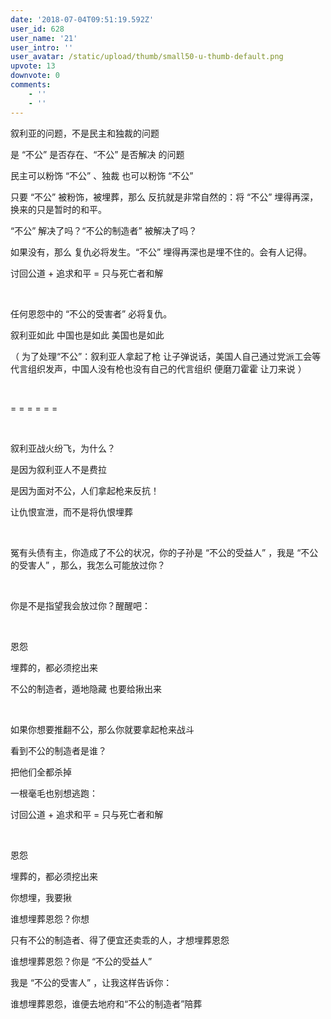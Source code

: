 ```yaml
---
date: '2018-07-04T09:51:19.592Z'
user_id: 628
user_name: '21'
user_intro: ''
user_avatar: /static/upload/thumb/small50-u-thumb-default.png
upvote: 13
downvote: 0
comments:
    - ''
    - ''
---
```


<div><p>叙利亚的问题，不是民主和独裁的问题</p><p>是 “不公” 是否存在、“不公” 是否解决 的问题</p><p>民主可以粉饰 “不公” 、独裁 也可以粉饰 “不公”</p><p>只要 “不公” 被粉饰，被埋葬，那么 反抗就是非常自然的：将 “不公” 埋得再深，换来的只是暂时的和平。</p><p>“不公” 解决了吗？“不公的制造者” 被解决了吗？</p><p>如果没有，那么 复仇必将发生。“不公” 埋得再深也是埋不住的。会有人记得。</p><p>讨回公道 + 追求和平 = 只与死亡者和解</p><p><br></p><p>任何恩怨中的 “不公的受害者” 必将复仇。<br></p><p>叙利亚如此 中国也是如此 美国也是如此</p><p>（ 为了处理“不公”：叙利亚人拿起了枪 让子弹说话，美国人自己通过党派工会等代言组织发声，中国人没有枪也没有自己的代言组织 便磨刀霍霍 让刀来说 ）</p><p><br></p><p>= = = = = =</p><p><br></p><p>叙利亚战火纷飞，为什么？</p><p>是因为叙利亚人不是费拉</p><p>是因为面对不公，人们拿起枪来反抗！</p><p>让仇恨宣泄，而不是将仇恨埋葬</p><p><br></p><p>冤有头债有主，你造成了不公的状况，你的子孙是 “不公的受益人” ，我是 “不公的受害人” ，那么，我怎么可能放过你？</p><p><br></p><p>你是不是指望我会放过你？醒醒吧：</p><p><br></p><p>恩怨</p><p>埋葬的，都必须挖出来</p><p>不公的制造者，遁地隐藏 也要给揪出来</p><p><br></p><p>如果你想要推翻不公，那么你就要拿起枪来战斗</p><p>看到不公的制造者是谁？</p><p>把他们全都杀掉</p><p>一根毫毛也别想逃跑：</p><p>讨回公道 + 追求和平 = 只与死亡者和解</p><p><br></p><p>恩怨</p><p>埋葬的，都必须挖出来</p><p>你想埋，我要揪</p><p>谁想埋葬恩怨？你想</p><p>只有不公的制造者、得了便宜还卖乖的人，才想埋葬恩怨</p><p>谁想埋葬恩怨？你是 “不公的受益人”</p><p>我是 “不公的受害人” ，让我这样告诉你：</p><p>谁想埋葬恩怨，谁便去地府和“不公的制造者”陪葬</p></div>
